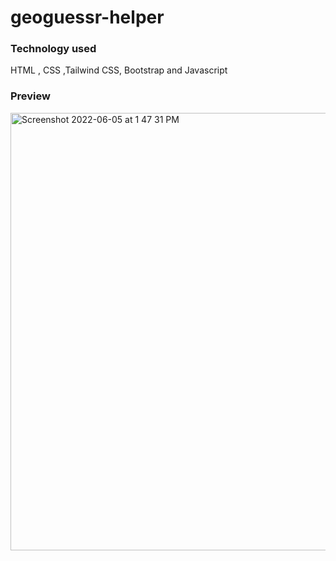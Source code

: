 # geoguessr-helper

### Technology used
HTML , CSS ,Tailwind CSS, Bootstrap and Javascript 
 
### Preview
<img width="700" alt="Screenshot 2022-06-05 at 1 47 31 PM" src=https://github.com/getlost01/temp/blob/main/GIF-220624_195913.gif>
  
